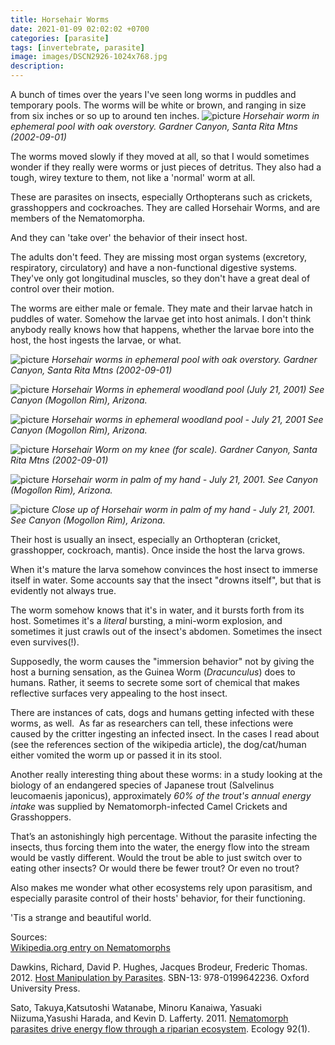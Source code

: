 ```yaml
---
title: Horsehair Worms
date: 2021-01-09 02:02:02 +0700
categories: [parasite]
tags: [invertebrate, parasite]
image: images/DSCN2926-1024x768.jpg
description: 
---
```


A bunch of times over the years I've seen long worms in puddles and temporary pools. The worms will be white or brown, and ranging in size from six inches or so up to around ten inches.
![picture](images/DSCN9745-1024x768.jpg)
*Horsehair worm in ephemeral pool with oak overstory. Gardner Canyon, Santa Rita Mtns (2002-09-01)*

The worms moved slowly if they moved at all, so that I would sometimes wonder if they really were worms or just pieces of detritus. They also had a tough, wirey texture to them, not like a 'normal' worm at all.

These are parasites on insects, especially Orthopterans such as crickets, grasshoppers and cockroaches. They are called Horsehair Worms, and are  members of the Nematomorpha.

And they can 'take over' the behavior of their insect host.

The adults don't feed. They are missing most organ systems (excretory, respiratory, circulatory) and have a non-functional digestive systems. They've only got longitudinal muscles, so they don't have a great deal of control over their motion.

The worms are either male or female. They mate and their larvae hatch in puddles of water. Somehow the larvae get into host animals. I don't think anybody really knows how that happens, whether the larvae bore into the host, the host ingests the larvae, or what.

![picture](images/DSCN9695-1024x768.jpg)
*Horsehair worms in ephemeral pool with oak overstory. Gardner Canyon, Santa Rita Mtns (2002-09-01)*

![picture](images/DSCN2929-1024x768.jpg)
*Horsehair Worms in ephemeral woodland pool (July 21, 2001) See Canyon (Mogollon Rim), Arizona.*

![picture](images/DSCN2928-1024x768.jpg)
*Horsehair worms in ephemeral woodland pool - July 21, 2001 See Canyon (Mogollon Rim), Arizona.*

![picture](images/DSCN9748-1024x768.jpg)
*Horsehair Worm on my knee (for scale). Gardner Canyon, Santa Rita Mtns (2002-09-01)*

![picture](images/DSCN2925-1024x768.jpg)
*Horsehair worm in palm of my hand - July 21, 2001. See Canyon (Mogollon Rim), Arizona.*

![picture](images/DSCN2926-1024x768.jpg)
*Close up of Horsehair worm in palm of my hand - July 21, 2001. See Canyon (Mogollon Rim), Arizona.*

Their host is usually an insect, especially an Orthopteran (cricket, grasshopper, cockroach, mantis). Once inside the host the larva grows.

When it's mature the larva somehow convinces the host insect to immerse itself in water. Some accounts say that the insect "drowns itself", but that is evidently not always true.

The worm somehow knows that it's in water, and it bursts forth from its host. Sometimes it's a _literal_ bursting, a mini-worm explosion, and sometimes it just crawls out of the insect's abdomen. Sometimes the insect even survives(!).

Supposedly, the worm causes the "immersion behavior" not by giving the host a burning sensation, as the Guinea Worm (_Dracunculus_) does to humans. Rather, it seems to secrete some sort of chemical that makes reflective surfaces very appealing to the host insect.

There are instances of cats, dogs and humans getting infected with these worms, as well.  As far as researchers can tell, these infections were caused by the critter ingesting an infected insect. In the cases I read about (see the references section of the wikipedia article), the dog/cat/human either vomited the worm up or passed it in its stool.

Another really interesting thing about these worms: in a study looking at the biology of an endangered species of Japanese trout (Salvelinus leucomaenis japonicus), approximately _60% of the trout's annual energy intake_ was supplied by Nematomorph-infected Camel Crickets and Grasshoppers.  

That’s an astonishingly high percentage. Without the parasite infecting the insects, thus forcing them into the water, the energy flow into the stream would be vastly different. Would the trout be able to just switch over to eating other insects? Or would there be fewer trout? Or even no trout?

Also makes me wonder what other ecosystems rely upon parasitism, and especially parasite control of their hosts' behavior, for their functioning.

'Tis a strange and beautiful world.

Sources:  
[Wikipedia.org entry on Nematomorphs](https://en.wikipedia.org/wiki/Nematomorpha)

Dawkins, Richard, David P. Hughes, Jacques Brodeur, Frederic Thomas. 2012. 
[Host Manipulation by Parasites](https://www.amazon.com/gp/product/B00A39483S). SBN-13: 978-0199642236. Oxford University Press.

Sato, Takuya,Katsutoshi Watanabe, Minoru Kanaiwa, Yasuaki Niizuma,Yasushi Harada, and Kevin D. Lafferty. 2011. [Nematomorph parasites drive energy flow through a riparian ecosystem](https://esajournals.onlinelibrary.wiley.com/doi/abs/10.1890/09-1565.1). Ecology 92(1).
